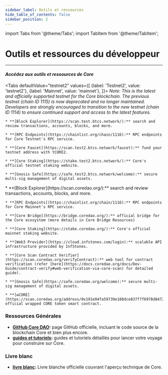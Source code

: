 ```yaml
---
sidebar_label: Outils et ressources
hide_table_of_contents: false
sidebar_position: 2
---
```


import Tabs from '@theme/Tabs';
import TabItem from '@theme/TabItem';

# Outils et ressources du développeur

---

#### _Accédez aux outils et ressources de Core_

<Tabs
  defaultValue="testnet2"
  values={[
    {label: 'Testnet2', value: 'testnet2'},
    {label: 'Mainnet', value: 'mainnet'},
  ]}>
  <TabItem value="testnet2">
  _Note: This is the latest and officially supported testnet for the Core blockchain. The previous testnet (chain ID 1115) is now deprecated and no longer maintained. Developers are strongly encouraged to transition to the new testnet (chain ID 1114) to ensure continued support and access to the latest features._

    * **[Block Explorer](https://scan.test.btcs.network/):** search and review transactions, accounts, blocks, and more.

    * **[RPC Endpoints](https://chainlist.org/chain/1116):** RPC endpoints for Core Testnet's RPC service.

    * **[Core Faucet](https://scan.test2.btcs.network/faucet):** fund your testnet address with tCORE2.

    * **[Core Staking](https://stake.test2.btcs.network/):** Core's official testnet staking website.

    * **[Gnosis Safe](https://safe.test2.btcs.network/welcome):** secure multi-sig management of digital assets.


  </TabItem>

  <TabItem value="mainnet">
    * **[Block Explorer](https://scan.coredao.org/):** search and review transactions, accounts, blocks, and more.

    * **[RPC Endpoints](https://chainlist.org/chain/1116):** RPC endpoints for Core Mainnet's RPC service.

    * **[Core Bridge](https://bridge.coredao.org/):** official bridge for the Core ecosystem (more details in Core Bridge Resources)

    * **[Core Staking](https://stake.coredao.org/):** Core's official mainnet staking website.

    * **[Web3 Provider](https://cloud.infstones.com/login):** scalable API infrastructure provided by InfStones.

    * **[Core Scan Contract Verifier](https://scan.coredao.org/verifyContract):** web tool for contract verification (refer [here](https://docs.coredao.org/docs/Dev-Guide/contract-verify#web-verification-via-core-scan) for detailed guide).

    * **[Gnosis Safe](https://safe.coredao.org/welcome):** secure multi-sig management of digital assets.

    * **[wCORE](https://scan.coredao.org/address/0x191e94fa59739e188dce837f7f6978d84727ad01):** official wrapped CORE token smart contract.
  </TabItem>
</Tabs>

### Ressources Générales

- **[GitHub Core DAO](https://github.com/coredao-org):** page GitHub officielle, incluant le code source de la blockchain Core et bien plus encore.
- **[guides et tutoriels](https://github.com/coredao-org/dapp-tutorial):** guides et tutoriels détaillés pour lancer votre voyage pour construire sur Core.

### Livre blanc

- **[livre blanc](https://whitepaper.coredao.org/):** Livre blanche officielle couvrant l'aperçu technique de Core.
